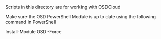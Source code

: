 Scripts in this directory are for working with OSDCloud

Make sure the OSD PowerShell Module is up to date using the following command in PowerShell

Install-Module OSD -Force